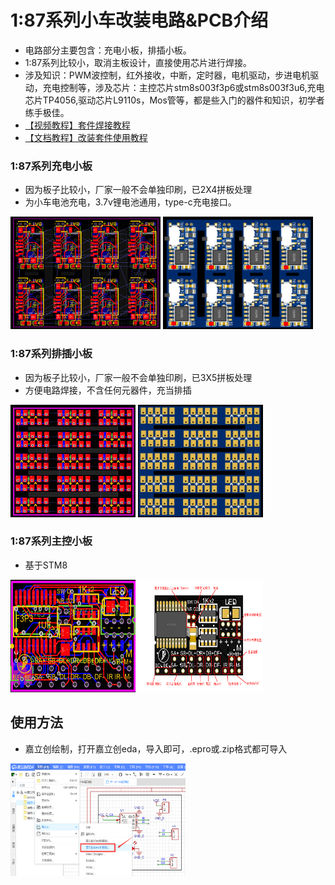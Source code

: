# 1:87系列小车改装电路&PCB介绍
- 电路部分主要包含：充电小板，排插小板。
- 1:87系列比较小，取消主板设计，直接使用芯片进行焊接。
- 涉及知识：PWM波控制，红外接收，中断，定时器，电机驱动，步进电机驱动，充电控制等，涉及芯片：主控芯片stm8s003f3p6或stm8s003f3u6,充电芯片TP4056,驱动芯片L9110s，Mos管等，都是些入门的器件和知识，初学者练手极佳。
- [【视频教程】套件焊接教程](https://www.bilibili.com/video/BV16s4y1m7GQ/?spm_id_from=333.999.0.0&vd_source=89cad0e1890ff49027d6a9f92e9147a6)
- [【文档教程】改装套件使用教程](https://www.wolai.com/ksv9qGV1nwmhjUrozgD7f1)

### 1:87系列充电小板
- 因为板子比较小，厂家一般不会单独印刷，已2X4拼板处理
- 为小车电池充电，3.7v锂电池通用，type-c充电接口。

<img src="../../docs/1比87系列充电小板拼版2.png" width="240" height="180"> <img src="../../docs/1比87系列充电小板拼版.png" width="240" height="180">

### 1:87系列排插小板
- 因为板子比较小，厂家一般不会单独印刷，已3X5拼板处理
- 方便电路焊接，不含任何元器件，充当排插

<img src="../../docs/1比87系列排插小板拼版.png" width="200" height="180"> <img src="../../docs/1比87系列排插小板拼版2.png" width="200" height="180">

### 1:87系列主控小板
- 基于STM8

<img src="../../docs/1比87主控板pcd.jpg" width="200" height="180"> <img src="../../docs/1比87主控板IO说明.jpg" width="200" height="180">

## 使用方法
- 嘉立创绘制，打开嘉立创eda，导入即可，.epro或.zip格式都可导入

<img src="../../docs/jlceda_input.png" width="280" height="180">

[//]: # (## 量产区up主福利)

[//]: # (- 懒得画电路敲代码可淘宝搜“积木研究圆的小车改装店”，有部分现成提供&#40;随缘上架哦！&#41;)

[//]: # (- 1:64芯片套件：[https://item.taobao.com/item.htm?ft=t&id=737362891443]&#40;https://item.taobao.com/item.htm?ft=t&id=737362891443&#41;)

[//]: # (- 1:87改装套件：[https://item.taobao.com/item.htm?ft=t&id=737272654141]&#40;https://item.taobao.com/item.htm?ft=t&id=737272654141&#41;)

[//]: # ()
[//]: # (- 量产芯片组套件长这样)

[//]: # ()
[//]: # (<img src="../../docs/套件封面.jpg" width="100" height="100"> <img src="../../docs/套件封面2.jpg" width="120" height="100">)